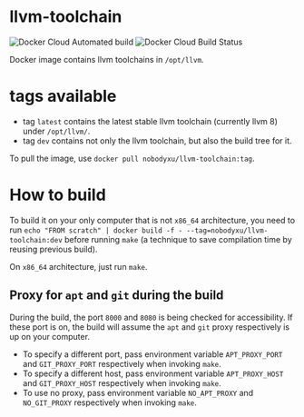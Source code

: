 # llvm-toolchain

![Docker Cloud Automated build](https://img.shields.io/docker/cloud/automated/nobodyxu/llvm-toolchain)
![Docker Cloud Build Status](https://img.shields.io/docker/cloud/build/nobodyxu/llvm-toolchain)

Docker image contains llvm toolchains in `/opt/llvm`.

# tags available

 - tag `latest` contains the latest stable llvm toolchain (currently llvm 8) under `/opt/llvm/`.
 - tag `dev` contains not only the llvm toolchain, but also the build tree for it.

To pull the image, use `docker pull nobodyxu/llvm-toolchain:tag`.

# How to build

To build it on your only computer that is not `x86_64` architecture, you need to run `echo "FROM scratch" | docker build -f - --tag=nobodyxu/llvm-toolchain:dev` before running `make` (a technique to save compilation time by reusing previous build).

On `x86_64` architecture, just run `make`.

## Proxy for `apt` and `git` during the build

During the build, the port `8000` and `8080` is being checked for accessibility. If these port is on, the build will assume the `apt` and `git` proxy respectively is up on your computer.

 - To specify a different port, pass environment variable `APT_PROXY_PORT` and `GIT_PROXY_PORT` respectively when invoking `make`.
 - To specify a different host, pass environment variable `APT_PROXY_HOST` and `GIT_PROXY_HOST` respectively when invoking `make`.
 - To use no proxy, pass environment variable `NO_APT_PROXY` and `NO_GIT_PROXY` respectively when invoking `make`.
